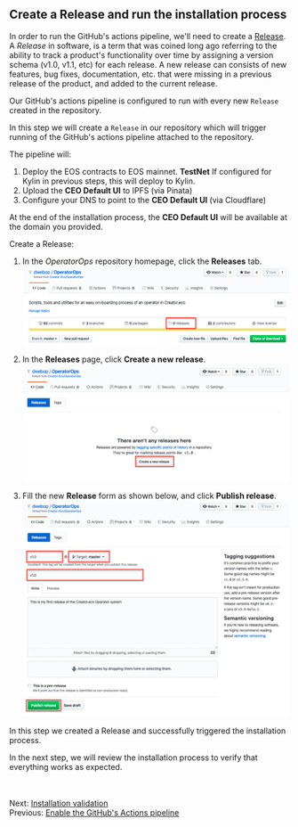 ## Create a Release and run the installation process  

In order to run the GitHub's actions pipeline, we'll need to create a [Release](https://help.github.com/en/github/administering-a-repository/about-releases).  
A *Release* in software, is a term that was coined long ago referring to the ability to track a product's functionality over time by assigning a version schema (v1.0, v1.1, etc) for each release.
A new release can consists of new features, bug fixes, documentation, etc. that were missing in a previous release of the product, and added to the current release.

Our GitHub's actions pipeline is configured to run with every new `Release` created in the repository.

In this step we will create a `Release` in our repository which will trigger running of the GitHub's actions pipeline attached to the repository.

The pipeline will: 
1. Deploy the EOS contracts to EOS mainnet.
**TestNet** If configured for Kylin in previous steps, this will deploy to Kylin.
2. Upload the **CEO Default UI** to IPFS (via Pinata)
3. Configure your DNS to point to the **CEO Default UI** (via Cloudflare)

At the end of the installation process, the **CEO Default UI** will be available at the domain you provided.

Create a Release:  
1. In the *OperatorOps* repository homepage, click the **Releases** tab.
![github's actions secrets](images/github-releases-tab.png)

2. In the **Releases** page, click **Create a new release**.
![github's actions secrets](images/github-releases-page.png)

3. Fill the new **Release** form as shown below, and click  **Publish release**.
![github's actions secrets](images/github-release-form.png)

In this step we created a Release and successfully triggered the installation process.

In the next step, we will review the installation process to verify that everything works as expected.

<br/><br/>
Next: [Installation validation](11-validation.md)  
Previous: [Enable the GitHub's Actions pipeline](09-enable-pipeline.md)

